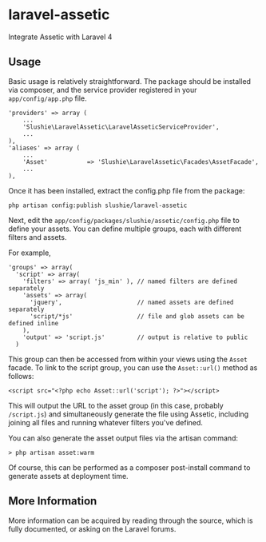 laravel-assetic
===============
Integrate Assetic with Laravel 4

Usage
-----

Basic usage is relatively straightforward. The package should be installed
via composer, and the service provider registered in your `app/config/app.php` file.

    'providers' => array (
        ...
        'Slushie\LaravelAssetic\LaravelAsseticServiceProvider',
        ...
    ),
    'aliases' => array (
        ...
        'Asset'           => 'Slushie\LaravelAssetic\Facades\AssetFacade',
        ...
    ),
    
    
Once it has been installed, extract the config.php file from the package:

    php artisan config:publish slushie/laravel-assetic

Next, edit the `app/config/packages/slushie/assetic/config.php` file to
define your assets. You can define multiple groups, each with different
filters and assets.

For example,

    'groups' => array(
      'script' => array(
        'filters' => array( 'js_min' ), // named filters are defined separately
        'assets' => array(
          'jquery',                     // named assets are defined separately
          'script/*js'                  // file and glob assets can be defined inline
        ),
        'output' => 'script.js'         // output is relative to public
      )

This group can then be accessed from within your views using the `Asset` facade. To
link to the script group, you can use the `Asset::url()` method as follows:

    <script src="<?php echo Asset::url('script'); ?>"></script>

This will output the URL to the asset group (in this case, probably `/script.js`) and
simultaneously generate the file using Assetic, including joining all files and
running whatever filters you've defined.

You can also generate the asset output files via the artisan command:

    > php artisan asset:warm

Of course, this can be performed as a composer post-install command to generate
assets at deployment time.

More Information
----------------

More information can be acquired by reading through the source, which is
fully documented, or asking on the Laravel forums.
